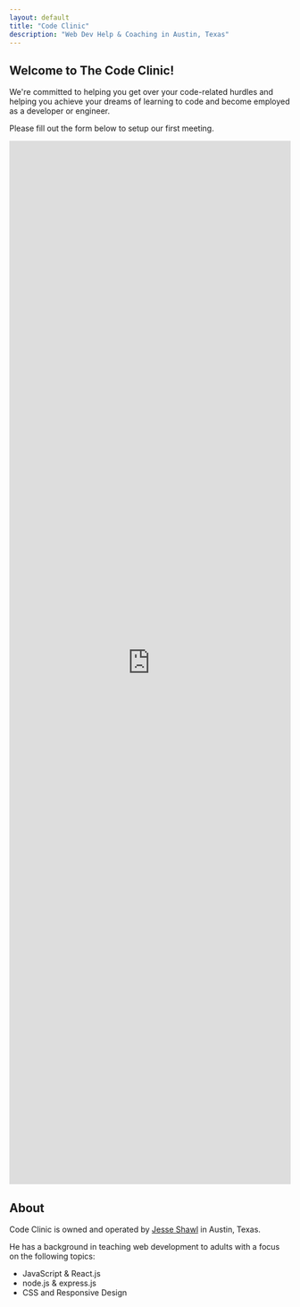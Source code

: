 ```yaml
---
layout: default
title: "Code Clinic"
description: "Web Dev Help & Coaching in Austin, Texas"
---
```


## Welcome to The Code Clinic!

We're committed to helping you get over your code-related
hurdles and helping you achieve your dreams of learning
to code and become employed as a developer or engineer.

Please fill out the form below to setup our first meeting.

<iframe src="https://docs.google.com/forms/d/e/1FAIpQLSfkYscJbKtv_DhtjbBU7lx22P3lcdRS9HSuXBzJ7JHN16BJ6g/viewform?embedded=true" width="100%" height="1865" frameborder="0" marginheight="0" marginwidth="0">Loading…</iframe>

## About

Code Clinic is owned and operated by [Jesse Shawl](https://jesse.sh/) in Austin, Texas.

He has a background in teaching web development to adults with a focus on the following topics:

- JavaScript & React.js
- node.js & express.js
- CSS and Responsive Design
